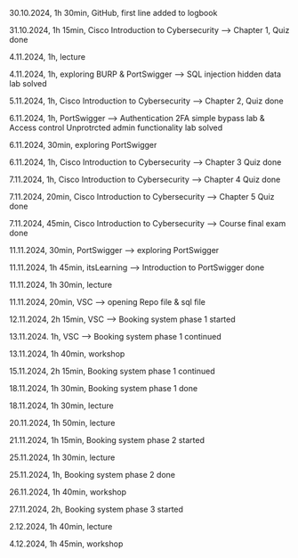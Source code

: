 30.10.2024, 1h 30min, GitHub, first line added to logbook

31.10.2024, 1h 15min, Cisco Introduction to Cybersecurity --> Chapter 1, Quiz done

4.11.2024, 1h, lecture

4.11.2024, 1h, exploring BURP & PortSwigger --> SQL injection hidden data lab solved

5.11.2024, 1h, Cisco Introduction to Cybersecurity --> Chapter 2, Quiz done

6.11.2024, 1h, PortSwigger --> Authentication 2FA simple bypass lab & Access control Unprotrcted admin functionality lab solved

6.11.2024, 30min, exploring PortSwigger

6.11.2024, 1h, Cisco Introduction to Cybersecurity --> Chapter 3 Quiz done

7.11.2024, 1h, Cisco Introduction to Cybersecurity --> Chapter 4 Quiz done

7.11.2024, 20min, Cisco Introduction to Cybersecurity --> Chapter 5 Quiz done

7.11.2024, 45min, Cisco Introduction to Cybersecurity --> Course final exam done

11.11.2024, 30min, PortSwigger --> exploring PortSwigger

11.11.2024, 1h 45min, itsLearning --> Introduction to PortSwigger done

11.11.2024, 1h 30min, lecture

11.11.2024, 20min, VSC --> opening Repo file & sql file

12.11.2024, 2h 15min, VSC --> Booking system phase 1 started

13.11.2024. 1h, VSC --> Booking system phase 1 continued

13.11.2024, 1h 40min, workshop

15.11.2024, 2h 15min, Booking system phase 1 continued

18.11.2024, 1h 30min, Booking system phase 1 done

18.11.2024, 1h 30min, lecture

20.11.2024, 1h 50min, lecture

21.11.2024, 1h 15min, Booking system phase 2 started

25.11.2024, 1h 30min, lecture

25.11.2024, 1h, Booking system phase 2 done

26.11.2024, 1h 40min, workshop

27.11.2024, 2h, Booking system phase 3 started

2.12.2024, 1h 40min, lecture

4.12.2024, 1h 45min, workshop
